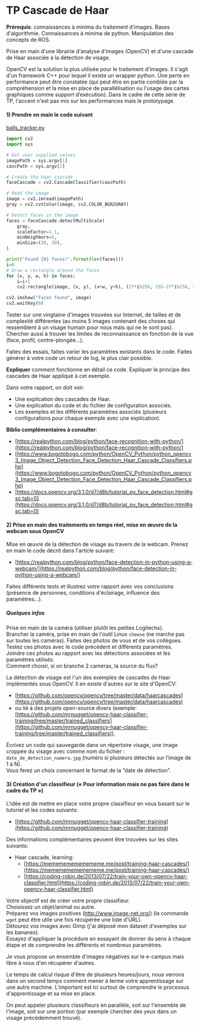 
# TP Cascade de Haar



**Prérequis**: connaissances à minima du traitement d'images. Bases d'algorithmie. Connaissances à minima de python. Manipulation des concepts de ROS.

Prise en main d'une librairie d'analyse d'images (OpenCV) et d'une cascade de Haar associée à la détection de visage.

OpenCV est la solution la plus utilisée pour le traitement d'images. Il s'agit d'un framework C++ pour lequel il existe un wrapper python. Une perte en performance peut être constatée (qui peut être en partie comblée par la compréhension et la mise en place de parallélisation ou l'usage des cartes graphiques comme support d’exécution). Dans le cadre de cette série de TP, l'accent n'est pas mis sur les performances mais le prototypage.

#### 1) Prendre en main le code suivant
[balls_tracker.py](couleur/balls_tracker.py)

```python
import cv2
import sys

# Get user supplied values
imagePath = sys.argv[1]
cascPath = sys.argv[2]

# Create the haar cascade
faceCascade = cv2.CascadeClassifier(cascPath)

# Read the image
image = cv2.imread(imagePath)
gray = cv2.cvtColor(image, cv2.COLOR_BGR2GRAY)

# Detect faces in the image
faces = faceCascade.detectMultiScale(
    gray,
    scaleFactor=1.1,
    minNeighbors=5,
    minSize=(30, 30),
)

print("Found {0} faces!".format(len(faces)))
i=0
# Draw a rectangle around the faces
for (x, y, w, h) in faces:
    i=i+1
    cv2.rectangle(image, (x, y), (x+w, y+h), (27*i%256, 255-27*i%256, 27*i%256), 2)

cv2.imshow("Faces found", image)
cv2.waitKey(0)
```

Tester sur une vingtaine d'images trouvées sur Internet, de tailles et de complexité différentes (au moins 5 images contenant des choses qui ressemblent à un visage humain pour nous mais qui ne le sont pas). Chercher aussi à trouver les limites de reconnaissance en fonction de la vue (face, profil, contre-plongée...).

Faites des essais, faites varier les paramètres existants dans le code. Faites générer à votre code un retour de log, le plus clair possible.

**Expliquer** comment fonctionne en détail ce code. Expliquer le principe des cascades de Haar appliqué à cet exemple.

Dans votre rapport, on doit voir:
- Une explication des cascades de Haar.
- Une explication du code et du fichier de configuration associés.
- Les exemples et les différents paramètres associés (plusieurs configurations pour chaque exemple avec une explication).

**Biblio complémentaires à consulter**:
- [https://realpython.com/blog/python/face-recognition-with-python/](https://realpython.com/blog/python/face-recognition-with-python/)
- [https://www.bogotobogo.com/python/OpenCV_Python/python_opencv3_Image_Object_Detection_Face_Detection_Haar_Cascade_Classifiers.php](https://www.bogotobogo.com/python/OpenCV_Python/python_opencv3_Image_Object_Detection_Face_Detection_Haar_Cascade_Classifiers.php)
- [https://docs.opencv.org/3.1.0/d7/d8b/tutorial_py_face_detection.html#gsc.tab=0](https://docs.opencv.org/3.1.0/d7/d8b/tutorial_py_face_detection.html#gsc.tab=0)

#### 2) Prise en main des traitements en temps réel, mise en œuvre de la webcam sous OpenCV

Mise en œuvre de la détection de visage au travers de la webcam. Prenez en main le code décrit dans l'article suivant:
- [https://realpython.com/blog/python/face-detection-in-python-using-a-webcam/](https://realpython.com/blog/python/face-detection-in-python-using-a-webcam/)

Faites différents tests et illustrez votre rapport avec vos conclusions (présence de personnes, conditions d'éclairage, influence des paramètres...).

##### Quelques infos

Prise en main de la caméra (utiliser plutôt les petites Logitechs).  
Brancher la caméra, prise en main de l'outil Linux `cheese` (ne marche pas sur toutes les caméras). Faites des photos de vous et de vos collègues. Testez ces photos avec le code précédent et différents paramètres.  
Joindre ces photos au rapport avec les détections associées et les paramètres utilisés.  
Comment choisir, si on branche 2 caméras, la source du flux?

La détection de visage est l'un des exemples de cascades de Haar implémentés sous OpenCV. Il en existe d'autres sur le site d'OpenCV:  
- [https://github.com/opencv/opencv/tree/master/data/haarcascades](https://github.com/opencv/opencv/tree/master/data/haarcascades)  
- ou lié à des projets open-source divers (exemple: [https://github.com/mrnugget/opencv-haar-classifier-training/tree/master/trained_classifiers](https://github.com/mrnugget/opencv-haar-classifier-training/tree/master/trained_classifiers)).

Écrivez un code qui sauvegarde dans un répertoire visage, une image croppée du visage avec comme nom du fichier : `date_de_detection_numero.jpg` (numéro si plusieurs détectés sur l’image de 1 à N).  
Vous ferez un choix concernant le format de la “date de détection”.


#### 3) Création d'un classifieur (« Pour information mais ne pas faire dans le cadre du TP »)

L'idée est de mettre en place votre propre classifieur en vous basant sur le tutoriel et les codes suivants:
- [https://github.com/mrnugget/opencv-haar-classifier-training](https://github.com/mrnugget/opencv-haar-classifier-training)

Des informations complémentaires peuvent être trouvées sur les sites suivants:  
- Haar cascade, learning:
  - [https://memememememememe.me/post/training-haar-cascades/](https://memememememememe.me/post/training-haar-cascades/)
  - [https://coding-robin.de/2013/07/22/train-your-own-opencv-haar-classifier.html](https://coding-robin.de/2013/07/22/train-your-own-opencv-haar-classifier.html)

Votre objectif est de créer votre propre classifieur.  
Choisissez un objet/animal ou autre.  
Préparez vos images positives (http://www.image-net.org/) (la commande `wget` peut être utile une fois récupérée une liste d'URL).  
Détourez vos images avec Gimp (j'ai déposé mon dataset d'exemples sur les bananes).  
Essayez d'appliquer la procédure en essayant de donner du sens à chaque étape et de comprendre les différents et nombreux paramètres.

Je vous propose un ensemble d'images négatives sur le e-campus mais libre à vous d'en récupérer d'autres.

Le temps de calcul risque d'être de plusieurs heures/jours, nous verrons dans un second temps comment mener à terme votre apprentissage sur une autre machine. L'important est ici surtout de comprendre le processus d'apprentissage et sa mise en place.

On peut appeler plusieurs classifieurs en parallèle, soit sur l'ensemble de l'image, soit sur une portion (par exemple chercher des yeux dans un visage précédemment trouvé).



